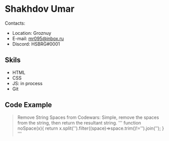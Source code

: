 # Shakhdov Umar

Contacts:
* Location: Groznuy 
* E-mail: mr095@inbox.ru
* Discord: HSBRG#0001

## Skils
* HTML
* CSS
* JS: in process
* Git

## Code Example
>Remove String Spaces from Codewars: Simple, remove the spaces from the string, then return the resultant string.
'''
function noSpace(x){
return x.split('').filter((space)=>space.trim()!='').join('');
}
'''